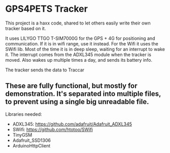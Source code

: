# GPS4PETS Tracker

This project is a haxx code, shared to let others easily write their own tracker based on it.

It uses LILYGO TTGO T-SIM7000G for the GPS + 4G for positioning and communication. If it is in wifi range, use it instead.
For the Wifi it uses the SWifi lib. Most of the time it is in deep sleep, waiting for an interrupt to wake it. The interrupt comes from the ADXL345 module when the tracker is moved.
Also wakes up multiple times a day, and sends its battery info.

The tracker sends the data to Traccar

## These are fully functional, but mostly for demonstration. It's separated into multiple files, to prevent using a single big unreadable file.

Libraries needed:
- ADXL345: https://github.com/adafruit/Adafruit_ADXL345
- SWifi: https://github.com/htotoo/SWifi
- TinyGSM
- Adafruit_SSD1306
- ArduinoHttpClient
